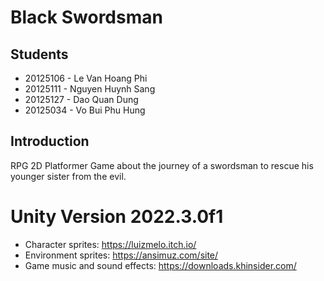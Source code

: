 # Black Swordsman

## Students

- 20125106 - Le Van Hoang Phi
- 20125111 - Nguyen Huynh Sang
- 20125127 - Dao Quan Dung
- 20125034 - Vo Bui Phu Hung

## Introduction

RPG 2D Platformer Game about the journey of a swordsman to rescue his younger sister from the evil.

# Unity Version 2022.3.0f1

- Character sprites: https://luizmelo.itch.io/
- Environment sprites: https://ansimuz.com/site/
- Game music and sound effects: https://downloads.khinsider.com/

